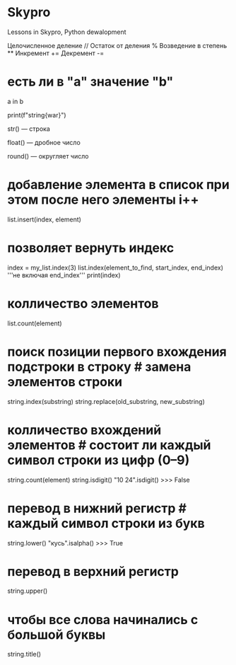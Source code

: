# Skypro
Lessons in Skypro, Python dewalopment

<!-- Математичемкие операции -->

Целочисленное деление //
Остаток от деления %
Возведение в степень **
Инкремент +=
Декремент -=

# есть ли в "а" значение "b"
a in b 

print(f"string{war}")

str() — строка

float() — дробное число

round() — округляет число

<!-- ///   LISTS   /// -->

# добавление элемента в список при этом после него элементы i++
list.insert(index, element) 

# позволяет вернуть индекс
index = my_list.index(3) 
list.index(element_to_find, start_index, end_index) '''не включая end_index'''
print(index)

# колличество элементов
list.count(element)

<!-- ///   STRING   /// -->

# поиск позиции первого вхождения подстроки в строку        # замена элементов строки
string.index(substring)                                     string.replace(old_substring, new_substring)
                                                            
# колличество вхождений элементов                           # состоит ли каждый символ строки из цифр (0–9)
string.count(element)                                       string.isdigit()   "10 24".isdigit() >>>  False
                                                            
# перевод в нижний регистр                                  #  каждый символ строки из букв
string.lower()                                              "кусь".isalpha()  >>>  True
                                                            
# перевод в верхний регистр                                 
string.upper()                                              
                                                            
# чтобы все слова начинались с большой буквы                
string.title()                                              
                                                            

